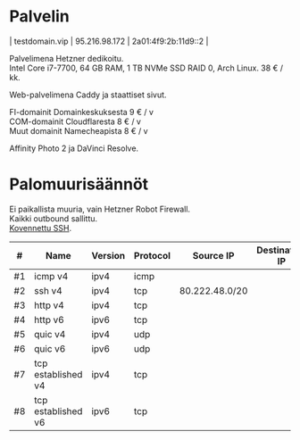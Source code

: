 # Palvelin

| testdomain.vip | 95.216.98.172 | 2a01:4f9:2b:11d9::2 |

Palvelimena Hetzner dedikoitu.  
Intel Core i7-7700, 64 GB RAM, 1 TB NVMe SSD RAID 0, Arch Linux. 38 € / kk.

Web-palvelimena Caddy ja staattiset sivut.  

FI-domainit Domainkeskuksesta 9 € / v  
COM-domainit Cloudflaresta 8 € / v  
Muut domainit Namecheapista 8 € / v

Affinity Photo 2 ja DaVinci Resolve.

# Palomuurisäännöt

Ei paikallista muuria, vain Hetzner Robot Firewall.  
Kaikki outbound sallittu.  
[Kovennettu SSH](https://github.com/hanskurppa/xn--rb-viab.fi/blob/master/etc/sshd/sshd_config).

| #  | Name | Version | Protocol | Source IP | Destination IP | Source port | Destination port | TCP flags | Action |
| --- | --- | --- | --- | --- | --- | --- | --- | --- | --- |
| #1  | icmp v4 | ipv4 | icmp |  |  |  |  |  | accept |
| #2  | ssh v4 | ipv4 | tcp | 80.222.48.0/20 |  |  | 22 |  | accept |
| #3  | http v4 | ipv4 | tcp |  |  |  | 80,443 |  | accept |
| #4  | http v6 | ipv6 | tcp |  |  |  | 80,443 |  | accept |
| #5  | quic v4 | ipv4 | udp |  |  |  | 443 |  | accept |
| #6  | quic v6 | ipv6 | udp |  |  |  | 443 |  | accept |
| #7  | tcp established v4 | ipv4 | tcp |  |  |  | 32768-65535 | ack | accept |
| #8  | tcp established v6 | ipv6 | tcp |  |  |  | 32768-65535 | ack | accept |
